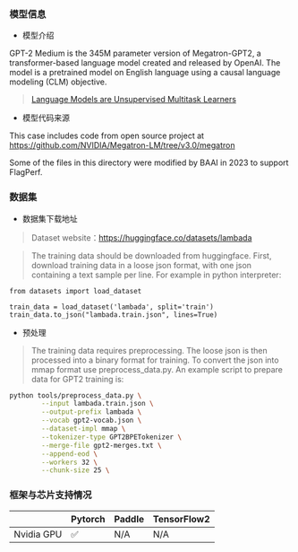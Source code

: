 ### 模型信息
- 模型介绍

GPT-2 Medium is the 345M parameter version of Megatron-GPT2, a transformer-based language model created and released by OpenAI. The model is a pretrained model on English language using a causal language modeling (CLM) objective.

>[Language Models are Unsupervised Multitask Learners](https://d4mucfpksywv.cloudfront.net/better-language-models/language_models_are_unsupervised_multitask_learners.pdf) 

- 模型代码来源

This case includes code from open source project at https://github.com/NVIDIA/Megatron-LM/tree/v3.0/megatron

Some of the files in this directory were modified by BAAI in 2023 to support FlagPerf.


### 数据集
- 数据集下载地址
> Dataset website：https://huggingface.co/datasets/lambada

> The training data should be downloaded from huggingface. First, download training data in a loose json format, with one json containing a text sample per line. For example in python interpreter:

```
from datasets import load_dataset

train_data = load_dataset('lambada', split='train')
train_data.to_json("lambada.train.json", lines=True)
```

- 预处理
> The training data requires preprocessing. 
The loose json is then processed into a binary format for training. To convert the json into mmap format use preprocess_data.py. An example script to prepare data for GPT2 training is:

``` bash
python tools/preprocess_data.py \
        --input lambada.train.json \
        --output-prefix lambada \
        --vocab gpt2-vocab.json \
        --dataset-impl mmap \
        --tokenizer-type GPT2BPETokenizer \
        --merge-file gpt2-merges.txt \
        --append-eod \
        --workers 32 \
        --chunk-size 25 \
```


### 框架与芯片支持情况
|     | Pytorch  |Paddle|TensorFlow2|
|  ----  | ----  |  ----  | ----  |
| Nvidia GPU | ✅ |N/A  |N/A|
